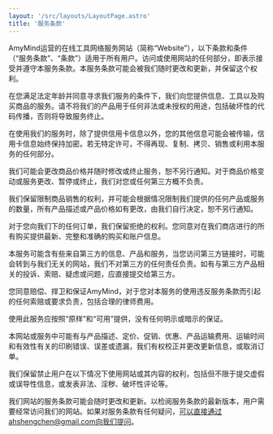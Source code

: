 ```yaml
---
layout: '/src/layouts/LayoutPage.astro'
title: '服务条款'
---
```


AmyMind运营的在线工具网络服务网站（简称“Website”），以下条款和条件（“服务条款”、“条款”）适用于所有用户。访问或使用网站的任何部分，即表示接受并遵守本服务条款。本服务条款可能会被我们随时更改和更新，并保留这个权利。	

在您满足法定年龄并同意寻求我们服务的条件下，我们向您提供信息、工具以及购买商品的服务。请不将我们的产品用于任何非法或未授权的用途，包括破坏性的代码传播，否则将导致服务终止。	

在使用我们的服务时，除了提供信用卡信息以外，您的其他信息可能会被传输，信用卡信息始终保持加密。若无特定许可，不得再现、复制、拷贝、销售或利用本服务的任何部分。	

我们可能会更改商品价格并随时修改或终止服务，恕不另行通知。对于商品价格变动或服务更改、暂停或终止，我们对您或任何第三方概不负责。	

我们保留限制商品销售的权利，并可能会根据情况限制我们提供的任何产品或服务的数量，所有产品描述或产品价格如有更改，由我们自行决定，恕不另行通知。	

对于您向我们下的任何订单，我们保留拒绝的权利。您同意对在我们商店进行的所有购买提供最新、完整和准确的购买和账户信息。	

本服务可能含有些来自第三方的信息、产品和服务，当您访问第三方链接时，可能会转到与我们无关的网站，我们不对第三方的任何责任负责。如有与第三方产品相关的投诉、索赔、疑虑或问题，应直接提交给第三方。	

您同意赔偿、捍卫和保证AmyMind，对于您对本服务的使用违反服务条款而引起的任何索赔或要求负责，包括合理的律师费用。	

使用此服务应按照“原样”和“可用”提供，没有任何明示或暗示的保证。	

本网站或服务中可能有与产品描述、定价、促销、优惠、产品运输费用、运输时间和有效性有关的印刷错误、误差或遗漏，我们有权校正并更改更新信息，或取消订单。	

我们保留禁止用户在以下情况下使用网站或其内容的权利，包括但不限于提交虚假或误导性信息，或发表非法、淫秽、破坏性评论等。	

我们网站的服务条款可能会随时更改和更新。以检阅服务条款的最新版本，用户需要经常访问我们的网站。如果对服务条款有任何疑问，可以直接通过ahshengchen@gmail.com向我们提问。
